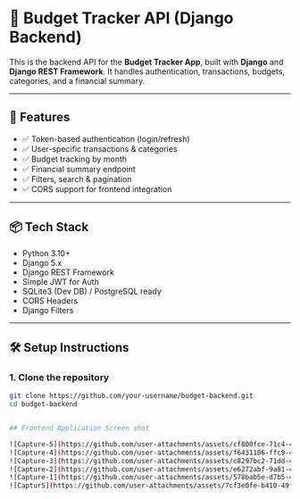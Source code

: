 # 🧾 Budget Tracker API (Django Backend)

This is the backend API for the **Budget Tracker App**, built with **Django** and **Django REST Framework**. It handles authentication, transactions, budgets, categories, and a financial summary.

---

## 🚀 Features

- ✅ Token-based authentication (login/refresh)
- ✅ User-specific transactions & categories
- ✅ Budget tracking by month
- ✅ Financial summary endpoint
- ✅ Filters, search & pagination
- ✅ CORS support for frontend integration

---

## 📦 Tech Stack

- Python 3.10+
- Django 5.x
- Django REST Framework
- Simple JWT for Auth
- SQLite3 (Dev DB) / PostgreSQL ready
- CORS Headers
- Django Filters

---

## 🛠️ Setup Instructions

### 1. Clone the repository

```bash
git clone https://github.com/your-username/budget-backend.git
cd budget-backend


## Frontend Application Screen shot 

![Capture-5](https://github.com/user-attachments/assets/cf800fce-71c4-45c9-94e4-cbbdb4214f75)
![Capture-4](https://github.com/user-attachments/assets/f6431106-ffc9-4986-afb9-d30d458e3e7b)
![Capture-3](https://github.com/user-attachments/assets/c8297bc2-71dd-462f-93f6-e3a77bbf3f62)
![Capture-2](https://github.com/user-attachments/assets/e6272abf-9a81-40e4-a352-617ef00d1ff7)
![Capture-1](https://github.com/user-attachments/assets/578bab5e-d7b5-4bc4-9bee-85911131c04b)
![Captur5](https://github.com/user-attachments/assets/7cf3e0fe-b410-49f4-9c81-a8f974d7db69)
